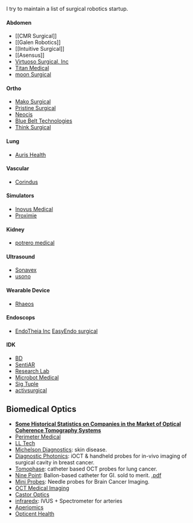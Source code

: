

I try to maintain a list of surgical robotics startup.

#### Abdomen
* [[CMR Surgical]]
* [[Galen Robotics]]
* [[Intuitive Surgical]]
* [[Asensus]]
* [Virtuoso Surgical, Inc](https://virtuososurgical.net/)
* [Titan Medical](https://titanmedicalinc.com/)
* [moon Surgical](https://www.moonsurgical.com/)

#### Ortho

* [Mako Surgical](https://www.stryker.com/us/en/portfolios/orthopaedics/joint-replacement/mako-robotic-arm-assisted-surgery.html)
* [Pristine Surgical](https://www.youtube.com/watch?v=3QkWhCRwGOM)
* [Neocis](https://www.youtube.com/watch?v=7xDb5A1DAuc)
* [Blue Belt Technologies](http://www.smith-nephew.com/professional/microsites/navio/)
* [Think Surgical](https://thinksurgical.com/) 

#### Lung
* [Auris Health](https://www.aurishealth.com/)

#### Vascular
* [Corindus](https://www.corindus.com/)

#### Simulators
* [Inovus Medical](https://www.youtube.com/watch?v=qE69lNj4UK8)
* [Proximie](https://www.proximie.com/how-it-works/)

#### Kidney
* [potrero medical](https://www.youtube.com/channel/UCewwpfYEht63tbCccZ8cUeA)

#### Ultrasound
* [Sonavex](https://www.youtube.com/watch?v=XRieypyQD5w)
* [usono](https://www.usono.com/)

#### Wearable Device
* [Rhaeos](https://www.youtube.com/watch?v=4WGkM7HckVY&t=140s)

#### Endoscops
* [EndoTheia Inc](https://patentimages.storage.googleapis.com/c6/a8/60/abcef3bbcd4987/US10307214.pdf)
[EasyEndo surgical](http://easyendosurgical.com/)

#### IDK
* [BD](https://www.bd.com/en-us/)
* [SentiAR](https://www.youtube.com/watch?v=D_xS-CJ3E-w&t=92s)
* [Research Lab](https://docs.google.com/spreadsheets/d/1IFUE6w8FKNBE1o3-yAa7_CSHeQptzb948gyhCDJfz5Y/edit?usp=sharing) 
* [Microbot Medical](https://microbotmedical.com/)
* [Sig Tuple](https://sigtuple.com/)
* [activsurgical](activsurgical)

## Biomedical Optics

* **[Some Historical Statistics on Companies in the Market of Optical Coherence Tomography Systems](http://www.octnews.org/articles/4111178/some-historical-statistics-on-companies-in-the-mar/)**
 * [Perimeter Medical](https://www.perimetermed.com/)
 * [LL Tech](http://www.lltech.co/)
 * [Michelson Diagnostics](https://vivosight.com/):
 skin disease.
 * [Diagnostic Photonics](http://diagnosticphotonics.com/): 
 iOCT & handheld probes for in-vivo imaging of surgical cavity in breast cancer.
 * [Tomophase](http://www.tomophase.com/):
 catheter based OCT probes for lung cancer.
 * [Nine Point](https://www.businesswire.com/news/home/20190807005030/en/NinePoint-Medical-Announces-FDA-Clearance-for-Pancreatic-and-Biliary-Applications-of-the-NvisionVLE%C2%AE-Imaging-System):
 Ballon-based catheter for GI. sold to merit. [.pdf](https://www.merit.com/wp-content/uploads/2019/03/NVisionVLE-brochure.pdf)
 * [Mini Probes](https://www.miniprobes.com/):  Needle probes for Brain Cancer Imaging.
 * [OCT Medical Imaging](http://octmedicalimaging.com/)
 * [Castor Optics](http://www.castoroptics.com/)
 * [infraredx](https://www.infraredx.com/):
 IVUS + Spectrometer for arteries
 * [Aperiomics](https://aperiomics.com/)
 * [Opticent Health](https://www.opticenthealth.com/)

